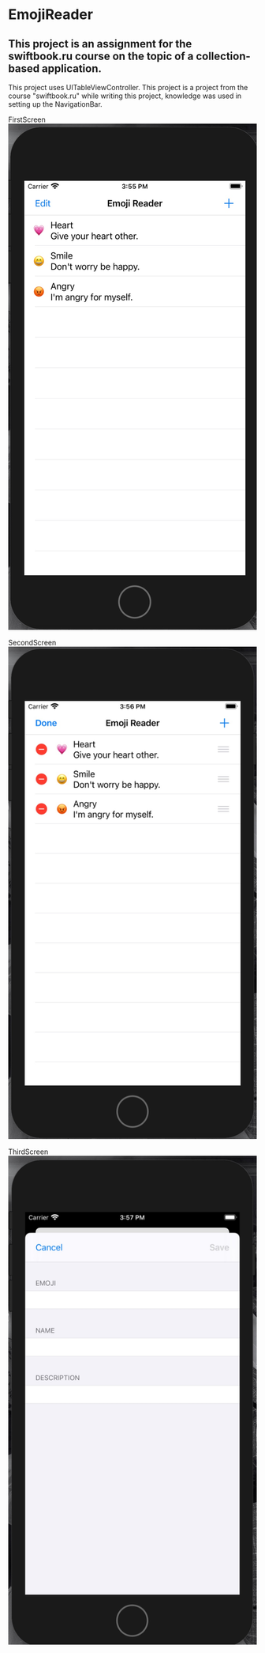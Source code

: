 # EmojiReader

## This project is an assignment for the swiftbook.ru course on the topic of a collection-based application.


This project uses UITableViewController. This project is a project from the course "swiftbook.ru" while writing this project, knowledge was used in setting up the NavigationBar.

FirstScreen
![FirstScreen](https://github.com/konoin/EmojiReader/blob/main/%20FirstScreen.jpg)

SecondScreen
![SecondScreen](https://github.com/konoin/EmojiReader/blob/main/SrcondScreen.jpg)

ThirdScreen
![ThirdScreen](https://github.com/konoin/EmojiReader/blob/main/ThirdScreen.jpg)
